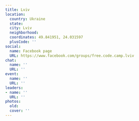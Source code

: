 ```yaml
---
title: Lviv
location:
  country: Ukraine
  state: 
  city: Lviv
  neighborhood: 
  coordinates: 49.841951, 24.031597
  plusCode: ''
social:
  name: Facebook page
  URL: https://www.facebook.com/groups/free.code.camp.lviv
chat:
  name: ''
  URL: ''
event:
  name: ''
  URL: ''
leaders:
- name: ''
  URL: ''
photos:
  old: 
  cover: ''
---
```

